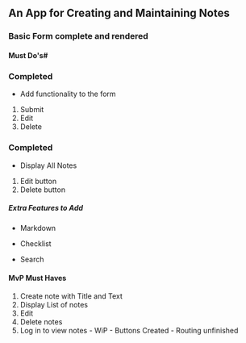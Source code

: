 ## An App for Creating and Maintaining Notes

### Basic Form complete and rendered
#### Must Do's#

### Completed
* Add functionality to the form 
1. Submit 
2. Edit
3. Delete

### Completed
* Display All Notes
1. Edit button
2. Delete button

##### Extra Features to Add

* Markdown 

* Checklist

* Search

#### MvP Must Haves

1. Create note with Title and Text
2. Display List of notes
3. Edit
4. Delete notes
5. Log in to view notes - WiP - Buttons Created - Routing unfinished
